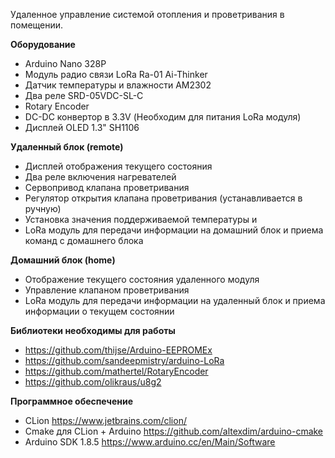 Удаленное управление системой отопления и проветривания в помещении.

**Оборудование**
* Arduino Nano 328P
* Модуль радио связи LoRa Ra-01 Ai-Thinker
* Датчик температуры и влажности AM2302
* Два реле SRD-05VDC-SL-C
* Rotary Encoder
* DC-DC конвертор в 3.3V (Необходим для питания LoRa модуля)
* Дисплей OLED 1.3" SH1106

**Удаленный блок (remote)**
* Дисплей отображения текущего состояния
* Два реле включения нагревателей
* Сервопривод клапана проветривания
* Регулятор открытия клапана проветривания (устанавливается в ручную)
* Установка значения поддерживаемой температуры и 
* LoRa модуль для передачи информации на домашний блок и приема команд с домашнего блока
 
**Домашний блок (home)**
* Отображение текущего состояния удаленного модуля
* Управление клапаном проветривания 
* LoRa модуль для передачи информации на удаленный блок и приема информации о текущем состоянии

**Библиотеки необходимы для работы**
* https://github.com/thijse/Arduino-EEPROMEx
* https://github.com/sandeepmistry/arduino-LoRa 
* https://github.com/mathertel/RotaryEncoder
* https://github.com/olikraus/u8g2

**Программное обеспечение**
* CLion https://www.jetbrains.com/clion/
* Cmake для CLion + Arduino https://github.com/altexdim/arduino-cmake
* Arduino SDK 1.8.5 https://www.arduino.cc/en/Main/Software